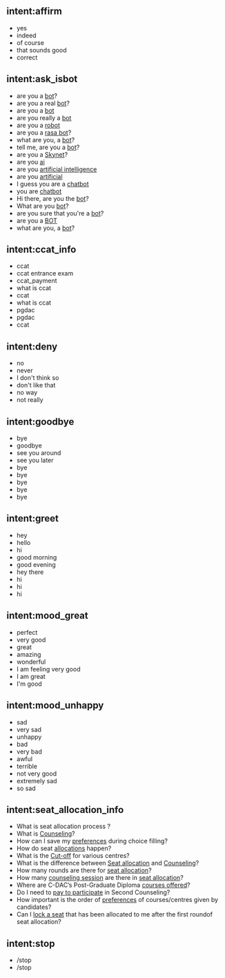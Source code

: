 ## intent:affirm
- yes
- indeed
- of course
- that sounds good
- correct

## intent:ask_isbot
- are you a [bot](bot)?
- are you a real [bot](bot)?
- are you a [bot](bot)
- are you really a [bot](bot)
- are you a [robot](robot)
- are you a [rasa bot](bot)?
- what are you, a [bot](bot)?
- tell me, are you a [bot](bot)?
- are you a [Skynet](robot)?
- are you [ai](bot)
- are you [artificial intelligence](bot)
- are you [artificial](bot)
- I guess you are a [chatbot](robot)
- you are [chatbot](bot)
- Hi there, are you the [bot](bot)?
- What are you [bot](bot)?
- are you sure that you're a [bot](bot)?
- are you a [BOT](bot)
- what are you, a [bot](bot)?

## intent:ccat_info
- ccat
- ccat entrance exam
- ccat_payment
- what is ccat
- ccat
- what is ccat
- pgdac
- pgdac
- ccat

## intent:deny
- no
- never
- I don't think so
- don't like that
- no way
- not really

## intent:goodbye
- bye
- goodbye
- see you around
- see you later
- bye
- bye
- bye
- bye
- bye

## intent:greet
- hey
- hello
- hi
- good morning
- good evening
- hey there
- hi
- hi
- hi

## intent:mood_great
- perfect
- very good
- great
- amazing
- wonderful
- I am feeling very good
- I am great
- I'm good

## intent:mood_unhappy
- sad
- very sad
- unhappy
- bad
- very bad
- awful
- terrible
- not very good
- extremely sad
- so sad

## intent:seat_allocation_info
- What is seat allocation process ?
- What is [Counseling](counseling)?
- How can I save my [preferences](choice_filling) during choice filling?
- How do seat [allocations](process) happen?
- What is the [Cut-off](cut_off) for various centres?
- What is the difference between [Seat allocation](process) and [Counseling](counseling)?
- How many rounds are there for [seat allocation](process)?
- How many [counseling session](counseling) are there in [seat allocation](process)?
- Where are C-DAC’s Post-Graduate Diploma [courses offered](courses)?
- Do I need to [pay to participate](pay) in Second Counseling?
- How important is the order of [preferences](preferences) of courses/centres given by candidates?
- Can I [lock a seat](lock) that has been allocated to me after the first roundof seat allocation?

## intent:stop
- /stop
- /stop
